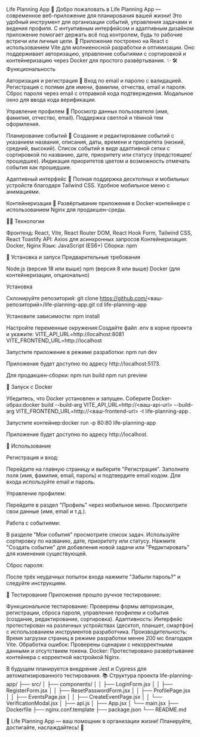 Life Planning App 📅
Добро пожаловать в Life Planning App — современное веб-приложение для планирования вашей жизни! Это удобный инструмент для организации событий, управления задачами и ведения профиля. С интуитивным интерфейсом и адаптивным дизайном приложение помогает держать всё под контролем, будь то рабочие встречи или личные цели. 🚀
Приложение построено на React с использованием Vite для молниеносной разработки и оптимизации. Оно поддерживает авторизацию, управление событиями с сортировкой и контейнеризацию через Docker для простого развёртывания. ✨
🛠 Функциональность

Авторизация и регистрация 🔐
Вход по email и паролю с валидацией.
Регистрация с полями для имени, фамилии, отчества, email и пароля.
Сброс пароля через email с отправкой кода подтверждения.
Модальное окно для ввода кода верификации.


Управление профилем 👤
Просмотр данных пользователя (имя, фамилия, отчество, email).
Поддержка светлой и тёмной тем оформления.


Планирование событий 📆
Создание и редактирование событий с указанием названия, описания, даты, времени и приоритета (низкий, средний, высокий).
Список событий в виде адаптивной сетки с сортировкой по названию, дате, приоритету или статусу (предстоящее/прошедшее).
Индикация приоритетов цветом и возможность отмечать события как прошедшие.


Адаптивный интерфейс 📱
Полная поддержка десктопных и мобильных устройств благодаря Tailwind CSS.
Удобное мобильное меню с анимациями.


Контейнеризация 🐳
Развёртывание приложения в Docker-контейнере с использованием Nginx для продакшен-среды.



🧑‍💻 Технологии

Фронтенд: React, Vite, React Router DOM, React Hook Form, Tailwind CSS, React Toastify
API: Axios для асинхронных запросов
Контейнеризация: Docker, Nginx
Язык: JavaScript (ES6+)
Сборка: npm

🚀 Установка и запуск
Предварительные требования

Node.js (версия 18 или выше)
npm (версия 8 или выше)
Docker (для контейнеризации, опционально)

Установка

Склонируйте репозиторий:
git clone https://github.com/<ваш-репозиторий>/life-planning-app.git
cd life-planning-app


Установите зависимости:
npm install


Настройте переменные окружения:Создайте файл .env в корне проекта и укажите:
VITE_API_URL=http://localhost:8081
VITE_FRONTEND_URL=http://localhost


Запустите приложение в режиме разработки:
npm run dev

Приложение будет доступно по адресу http://localhost:5173.

Для продакшен-сборки:
npm run build
npm run preview



🐳 Запуск с Docker

Убедитесь, что Docker установлен и запущен.
Соберите Docker-образ:docker build --build-arg VITE_API_URL=http://<ваш-api-url> --build-arg VITE_FRONTEND_URL=http://<ваш-frontend-url> -t life-planning-app .


Запустите контейнер:docker run -p 80:80 life-planning-app

Приложение будет доступно по адресу http://localhost.

📝 Использование

Регистрация и вход:

Перейдите на главную страницу и выберите "Регистрация".
Заполните поля (имя, фамилия, email, пароль) и подтвердите email кодом.
Для входа используйте email и пароль.


Управление профилем:

Перейдите в раздел "Профиль" через мобильное меню.
Просмотрите свои данные (имя, email и т.д.).


Работа с событиями:

В разделе "Мои события" просмотрите список задач.
Используйте сортировку по названию, дате, приоритету или статусу.
Нажмите "Создать событие" для добавления новой задачи или "Редактировать" для изменения существующей.


Сброс пароля:

После трёх неудачных попыток входа нажмите "Забыли пароль?" и следуйте инструкциям.



🧪 Тестирование
Приложение прошло ручное тестирование:

Функциональное тестирование: Проверены формы авторизации, регистрации, сброса пароля, управление профилем и события (создание, редактирование, сортировка).
Адаптивность: Интерфейс протестирован на различных устройствах (десктоп, планшет, смартфон) с использованием инструментов разработчика.
Производительность: Время загрузки страниц в режиме разработки менее 200 мс благодаря Vite.
Обработка ошибок: Проверены сценарии с некорректными данными и отсутствием токена.
Docker: Протестировано развёртывание контейнера с корректной настройкой Nginx.

В будущем планируется внедрение Jest и Cypress для автоматизированного тестирования.
📚 Структура проекта
life-planning-app/
├── src/
│   ├── components/
│   │   ├── LoginForm.jsx
│   │   ├── RegisterForm.jsx
│   │   ├── ResetPasswordForm.jsx
│   │   ├── ProfilePage.jsx
│   │   ├── EventsPage.jsx
│   │   ├── CreateEventPage.jsx
│   │   └── VerificationModal.jsx
│   ├── api.js
│   ├── App.jsx
│   └── main.jsx
├── Dockerfile
├── nginx.conf.template
├── package.json
└── README.md

🌟 Life Planning App — ваш помощник в организации жизни! Планируйте, достигайте, наслаждайтесь! 🌟
